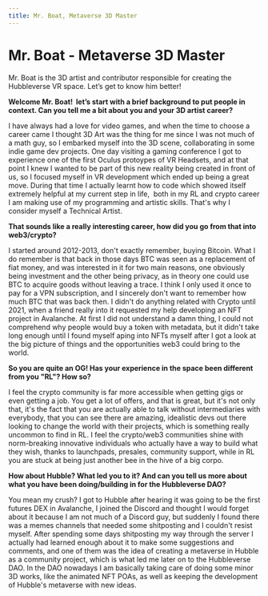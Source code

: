 ```yaml
---
title: Mr. Boat, Metaverse 3D Master
---
```


# Mr. Boat - Metaverse 3D Master

Mr. Boat is the 3D artist and contributor responsible for creating the Hubbleverse VR space. Let’s get to know him better!

**Welcome Mr. Boat!  let’s start with a brief background to put people in context. Can you tell me a bit about you and your 3D artist career?**

I have always had a love for video games, and when the time to choose a career came I thought 3D Art was the thing for me since I was not much of a math guy, so I embarked myself into the 3D scene, collaborating in some indie game dev projects. One day visiting a gaming conference I got to experience one of the first Oculus protoypes of VR Headsets, and at that point I knew I wanted to be part of this new reality being created in front of us, so I focused myself in VR development which ended up being a great move. During that time I actually learnt how to code which showed itself extremely helpful at my current step in life,  both in my RL and crypto career I am making use of my programming and artistic skills. That's why I consider myself a Technical Artist.

**That sounds like a really interesting career, how did you go from that into web3/crypto?**

I started around 2012-2013, don't exactly remember, buying Bitcoin. What I do remember is that back in those days BTC was seen as a replacement of fiat money, and was interested in it for two main reasons, one obviously being investment and the other being privacy, as in theory one could use BTC to acquire goods without leaving a trace. I think I only used it once to pay for a VPN subscription, and I sincerely don't want to remember how much BTC that was back then. I didn't do anything related with Crypto until 2021, when a friend really into it requested my help developing an NFT project in Avalanche. At first I did not understand a damn thing, I could not comprehend why people would buy a token with metadata, but it didn't take long enough until I found myself aping into NFTs myself after I got a look at the big picture of things and the opportunities web3 could bring to the world.

**So you are quite an OG! Has your experience in the space been different from you "RL"? How so?**

I feel the crypto community is far more accessible when getting gigs or even getting a job. You get a lot of offers, and that is great, but it's not only that, it's the fact that you are actually able to talk without intermediaries with everybody, that you can see there are amazing, idealistic devs out there looking to change the world with their projects, which is something really uncommon to find in RL. I feel the crypto/web3 communities shine with norm-breaking innovative individuals who actually have a way to build what they wish, thanks to launchpads, presales, community support, while in RL you are stuck at being just another bee in the hive of a big corpo.

**How about Hubble? What led you to it? And can you tell us more about what you have been doing/building in for the Hubbleverse DAO?**

You mean my crush? I got to Hubble after hearing it was going to be the first futures DEX in Avalanche, I joined the Discord and thought I would forget about it because I am not much of a Discord guy, but suddenly I found there was a memes channels that needed some shitposting and I couldn't resist myself. After spending some days shitposting my way through the server I actually had learned enough about it to make some suggestions and comments, and one of them was the idea of creating a metaverse in Hubble as a community project, which is what led me later on to the Hubbleverse DAO. In the DAO nowadays I am basically taking care of doing some minor 3D works, like the animated NFT POAs, as well as keeping the development of Hubble's metaverse with new ideas.
